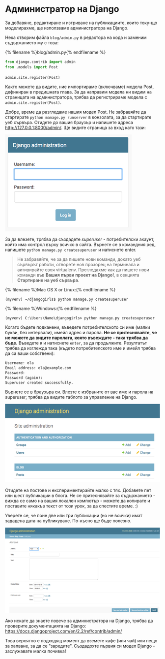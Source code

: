 # Администратор на Django

За добавяне, редактиране и изтриване на публикациите, които току-що моделирахме, ще използваме администратора на Django.

Нека отворим файла `blog/admin.py` в редактора на кода и заменим съдържанието му с това:

{% filename %}blog/admin.py{% endfilename %}

```python
from django.contrib import admin
from .models import Post

admin.site.register(Post)
```

Както можете да видите, ние импортираме (включваме) модела Post, дефиниран в предишната глава. За да направим модела ни видим на страницата на администратора, трябва да регистрираме модела с `admin.site.register(Post)`.

Добре, време да разгледаме нашия модел Post. Не забравяйте да стартирате `python manage.py runserver` в конзолата, за да стартирате уеб сървъра. Отидете до вашия браузър и напишете адреса http://127.0.0.1:8000/admin/. Ще видите страница за вход като тази:

![Страница за вход](images/login_page2.png)

За да влезете, трябва да създадете *superuser* - потребителски акаунт, който има контрол върху всичко в сайта. Върнете се в командния ред, напишете `python manage.py createsuperuser` и натиснете enter.

> Не забравяйте, че за да пишете нови команди, докато уеб сървърът работи, отворете нов прозорец на терминала и активирайте своя virtualenv. Прегледахме как да пишете нови команди във **Вашия първи проект на Django!**, в секцията **Стартиране на уеб сървъра**.

{% filename %}Mac OS X or Linux:{% endfilename %}

    (myvenv) ~/djangogirls$ python manage.py createsuperuser
    

{% filename %}Windows:{% endfilename %}

    (myvenv) C:\Users\Name\djangogirls> python manage.py createsuperuser
    

Когато бъдете подканени, въведете потребителското си име (малки букви, без интервали), имейл адрес и парола. **Не се притеснявайте, че не можете да видите паролата, която въвеждате - така трябва да бъде.** Въведете я и натиснете `enter`, за да продължите. Резултатът трябва да изглежда така (където потребителското име и имейл трябва да са ваши собствени):

    Username: ola
    Email address: ola@example.com
    Password:
    Password (again):
    Superuser created successfully.
    

Върнете се в браузъра си. Влезте с избраните от вас име и парола на superuser; трябва да видите таблото за управление на Django.

![Django администратор](images/django_admin3.png)

Отидете на постове и експериментирайте малко с тях. Добавете пет или шест публикации в блога. Не се притеснявайте за съдържанието - вижда се само на вашия локален компютър - можете да копирате и поставите някакъв текст от този урок, за да спестите време. :)

Уверете се, че поне две или три публикации (но не всички) имат зададена дата на публикуване. По-късно ще бъде полезно.

![Django администратор](images/edit_post3.png)

Ако искате да знаете повече за администратора на Django, трябва да проверите документацията на Django: https://docs.djangoproject.com/en/2.2/ref/contrib/admin/

Това вероятно е подходящ момент да вземете кафе (или чай) или нещо за хапване, за да се "заредите". Създадохте първия си модел Django - заслужавате малка почивка!
